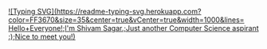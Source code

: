 [![Typing SVG](https://readme-typing-svg.herokuapp.com?color=FF3670&size=35&center=true&vCenter=true&width=1000&lines= Hello+Everyone!;I'm Shivam Sagar.;Just another Computer Science aspirant :);Nice to meet you!)](https://git.io/typing-svg)
